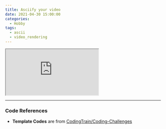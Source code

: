```yaml
---
title: Asciify your video
date: 2021-04-30 15:00:00
categories:
  - Hobby
tags:
  - ascii
  - video_rendering
---
```


<link rel="stylesheet" href="/html/webview/style.css">

<div id="webview_wrapper_ascii_art">
    <div class="webview_phone view_3" id="webview_phone_ascii_art">
        <iframe src="https://lucetre.github.io/asciify-video/" id="webview_frame_ascii_art"></iframe>
    </div>
</div>
<script src="/html/webview/script_ascii_art.js"></script>

<hr>

### Code References

- **Template Codes** are from [CodingTrain/Coding-Challenges](https://github.com/CodingTrain/Coding-Challenges/tree/main/166_Ascii_Image)
